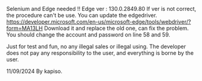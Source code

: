 Selenium and Edge needed !! Edge ver : 130.0.2849.80
If ver is not correct, the procedure can't be use. You can update the edgedriver.
https://developer.microsoft.com/en-us/microsoft-edge/tools/webdriver/?form=MA13LH
Download it and replace the old one, can fix the problem.
You should change the account and password on line 58 and 59.

Just for test and fun, no any illegal sales or illegal using.
The developer does not pay any responsibility to the user, and everything is borne by the user.




11/09/2024 By kapiso.